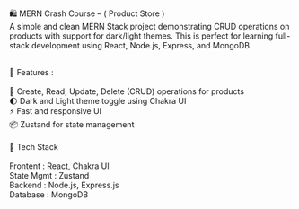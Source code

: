 🛍️ MERN Crash Course – ( Product Store )
<br/>
A simple and clean MERN Stack project demonstrating CRUD operations on products with support for dark/light themes. This is perfect for learning full-stack development using React, Node.js, Express, and MongoDB.
<br/>

<br/>
📸 Features :
<br/>
<br/>
🔧 Create, Read, Update, Delete (CRUD) operations for products
<br/>
🌓 Dark and Light theme toggle using Chakra UI
<br/>
⚡ Fast and responsive UI
<br/>
📦 Zustand for state management
<br/>

<br/>
🧱 Tech Stack
<br/>
<br/>
Frontent : React, Chakra UI
<br/>
State Mgmt : Zustand
<br/>
Backend : Node.js, Express.js
<br/>
Database : MongoDB
<br/>